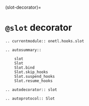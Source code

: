 (slot-decorator)=

# `@slot` decorator

```{eval-rst}
.. currentmodule:: onetl.hooks.slot
```

```{eval-rst}
.. autosummary::

    slot
    Slot
    Slot.bind
    Slot.skip_hooks
    Slot.suspend_hooks
    Slot.resume_hooks
```

```{eval-rst}
.. autodecorator:: slot
```

```{eval-rst}
.. autoprotocol:: Slot
```
